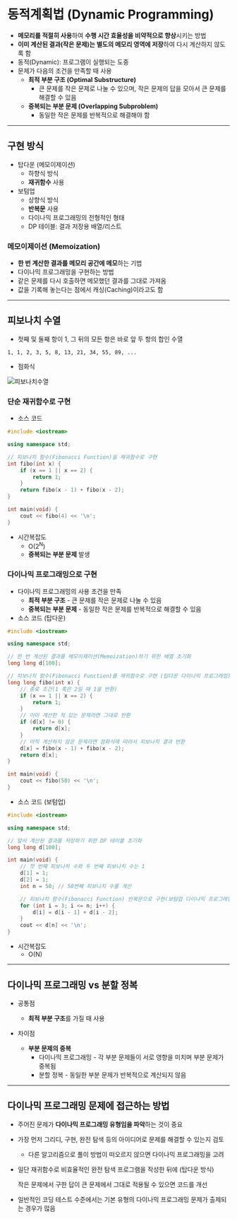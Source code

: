 # 동적계획법 (Dynamic Programming)

* **메모리를 적절히 사용**하여 **수행 시간 효율성을 비약적으로 향상**시키는 방법
* **이미 계산된 결과(작은 문제)는 별도의 메모리 영역에 저장**하여 다시 계산하지 않도록 함
* 동적(Dynamic): 프로그램이 실행되는 도중
* 문제가 다음의 조건을 만족할 때 사용
  * **최적 부분 구조 (Optimal Substructure)**
    * 큰 문제를 작은 문제로 나눌 수 있으며, 작은 문제의 답을 모아서 큰 문제를 해결할 수 있음
  * **중복되는 부분 문제 (Overlapping Subproblem)**
    * 동일한 작은 문제를 반복적으로 해결해야 함



-------------

## 구현 방식

* 탑다운 (메모이제이션)
  * 하향식 방식
  * **재귀함수** 사용
* 보텀업
  * 상향식 방식
  * **반복문** 사용
  * 다이나믹 프로그래밍의 전형적인 형태
  * DP 테이블: 결과 저장용 배열/리스트



### 메모이제이션 (Memoization)

* **한 번 계산한 결과를 메모리 공간에 메모**하는 기법
* 다이나믹 프로그래밍을 구현하는 방법
* 같은 문제를 다시 호출하면 메모했던 결과를 그대로 가져옴
* 값을 기록해 놓는다는 점에서 캐싱(Caching)이라고도 함



------------

## 피보나치 수열

* 첫째 및 둘째 항이 1, 그 뒤의 모든 항은 바로 앞 두 항의 합인 수열

```
1, 1, 2, 3, 5, 8, 13, 21, 34, 55, 89, ...
```

* 점화식

![피보나치수열](https://media.vlpt.us/images/kimdukbae/post/0f9c8ab0-9abd-492f-942b-76381e3ec410/image.png)



### 단순 재귀함수로 구현

* 소스 코드

```c++
#include <iostream>

using namespace std;

// 피보나치 함수(Fibonacci Function)을 재귀함수로 구현
int fibo(int x) {
    if (x == 1 || x == 2) {
        return 1;
    }
    return fibo(x - 1) + fibo(x - 2);
}

int main(void) {
    cout << fibo(4) << '\n';
}
```

* 시간복잡도
  * O(2<sup>N</sup>)
  * **중복되는 부분 문제** 발생



### 다이나믹 프로그래밍으로 구현

* 다이나믹 프로그래밍의 사용 조건을 만족
  * **최적 부분 구조** - 큰 문제를 작은 문제로 나눌 수 있음
  * **중복되는 부분 문제** - 동일한 작은 문제를 반복적으로 해결할 수 있음
* 소스 코드 (탑다운)

```c++
#include <iostream>

using namespace std;

// 한 번 계산된 결과를 메모이제이션(Memoization)하기 위한 배열 초기화
long long d[100];

// 피보나치 함수(Fibonacci Function)를 재귀함수로 구현 (탑다운 다이나믹 프로그래밍)
long long fibo(int x) {
    // 종료 조건(1 혹은 2일 때 1을 반환)
    if (x == 1 || x == 2) {
        return 1;
    }
    // 이미 계산한 적 있는 문제라면 그대로 반환
    if (d[x] != 0) {
        return d[x];
    }
    // 아직 계산하지 않은 문제라면 점화식에 따라서 피보나치 결과 반환
    d[x] = fibo(x - 1) + fibo(x - 2);
    return d[x];
}

int main(void) {
    cout << fibo(50) << '\n';
}
```

* 소스 코드 (보텀업)

```c++
#include <iostream>

using namespace std;

// 앞서 계산된 결과를 저장하기 위한 DP 테이블 초기화
long long d[100];

int main(void) {
    // 첫 번째 피보나치 수와 두 번째 피보나치 수는 1
    d[1] = 1;
    d[2] = 1;
    int n = 50; // 50번째 피보나치 수를 계산

    // 피보나치 함수(Fibonacci Function) 반복문으로 구현(보텀업 다이나믹 프로그래밍)
    for (int i = 3; i <= n; i++) {
        d[i] = d[i - 1] + d[i - 2];
    }
    cout << d[n] << '\n';
}
```

* 시간복잡도
  * O(N)



----------------------

## 다이나믹 프로그래밍 vs 분할 정복

* 공통점
  * **최적 부분 구조**를 가질 때 사용

* 차이점
  * **부분 문제의 중복**
    * 다이나믹 프로그래밍 - 각 부분 문제들이 서로 영향을 미치며 부분 문제가 중복됨
    * 분할 정복 - 동일한 부분 문제가 반복적으로 계산되지 않음



-------------

## 다이나믹 프로그래밍 문제에 접근하는 방법

* 주어진 문제가 **다이나믹 프로그래밍 유형임을 파악**하는 것이 중요

* 가장 먼저 그리디, 구현, 완전 탐색 등의 아이디어로 문제를 해결할 수 있는지 검토

  * 다른 알고리즘으로 풀이 방법이 떠오르지 않으면 다이나믹 프로그래밍을 고려

* 일단 재귀함수로 비효율적인 완전 탐색 프로그램을 작성한 뒤에 (탑다운 방식)

  작은 문제에서 구한 답이 큰 문제에서 그대로 적용될 수 있으면 코드를 개선

* 일반적인 코딩 테스트 수준에서는 기본 유형의 다이나믹 프로그래밍 문제가 출제되는 경우가 많음

